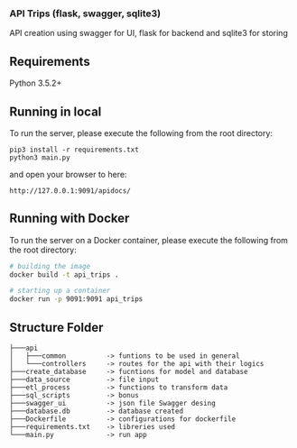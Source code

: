### API Trips (flask, swagger, sqlite3)
 API creation using swagger for UI, flask for backend and sqlite3 for storing

## Requirements
Python 3.5.2+

## Running in local
To run the server, please execute the following from the root directory:

```
pip3 install -r requirements.txt
python3 main.py
```
and open your browser to here:

```
http://127.0.0.1:9091/apidocs/
```

## Running with Docker

To run the server on a Docker container, please execute the following from the root directory:

```bash
# building the image
docker build -t api_trips .

# starting up a container
docker run -p 9091:9091 api_trips
```

## Structure Folder
```
├───api
│   ├───common          -> funtions to be used in general
│   └───controllers     -> routes for the api with their logics
├───create_database     -> fucntions for model and database
├───data_source         -> file input
├───etl_process         -> functions to transform data
├───sql_scripts         -> bonus
├───swagger_ui          -> json file Swagger desing
├───database.db         -> database created
├───Dockerfile          -> configurations for dockerfile
├───requirements.txt    -> libreries used
└───main.py             -> run app
```